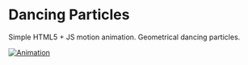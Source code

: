 # Dancing Particles 

Simple HTML5 + JS motion animation. Geometrical dancing particles.


[![Animation]()]([https://www.youtube.com/watch?v=configuroweb](https://github.com/MrCabss69/DancingParticles/blob/master/animation.mp4)https://github.com/MrCabss69/DancingParticles/blob/master/animation.mp4)

